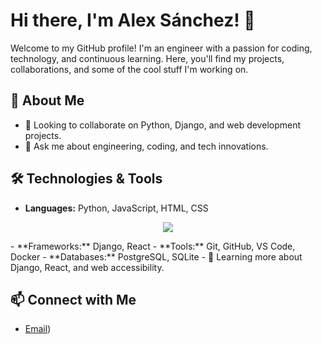 # Hi there, I'm Alex Sánchez! 👋

Welcome to my GitHub profile! I'm an engineer with a passion for coding, technology, and continuous learning. Here, you'll find my projects, collaborations, and some of the cool stuff I'm working on.

## 🚀 About Me

- 👯 Looking to collaborate on Python, Django, and web development projects.
- 💬 Ask me about engineering, coding, and tech innovations.

## 🛠️ Technologies & Tools

- **Languages:** Python, JavaScript, HTML, CSS
<p align="center">
  <a href="https://skillicons.dev">
    <img src="https://skillicons.dev/icons?i=py,js,html,css,r" />
  </a>
</p>
- **Frameworks:** Django, React
- **Tools:** Git, GitHub, VS Code, Docker
- **Databases:** PostgreSQL, SQLite
- 🌱 Learning more about Django, React, and web accessibility.

## 📫 Connect with Me

- [Email](mailto:alexander_sg29@outlook.com))

